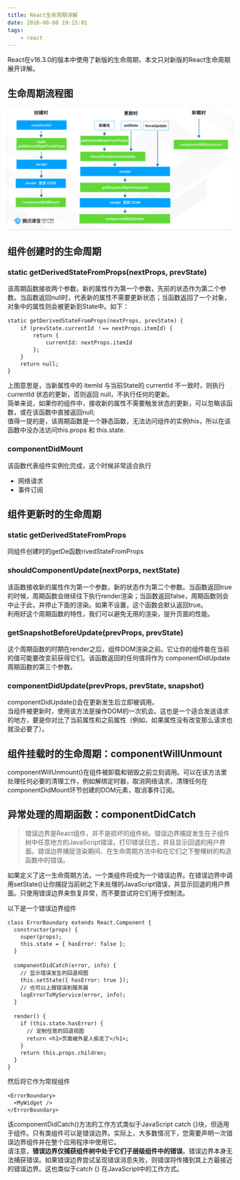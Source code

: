 ```yaml
---
title: React生命周期详解
date: 2016-08-08 19:15:01
tags:
    - react
---
```

React在v16.3.0的版本中使用了新版的生命周期，本文只对新版的React生命周期展开详解。

## 生命周期流程图

![图片](./imgs/lifecycle.png)

## 组件创建时的生命周期

### static getDerivedStateFromProps(nextProps, prevState)

该周期函数接收两个参数，新的属性作为第一个参数，先前的状态作为第二个参数。当函数返回null时，代表新的属性不需要更新状态；当函数返回了一个对象，对象中的属性则会被更新到State中。如下：
```
static getDerivedStateFromProps(nextProps, prevState) {
    if (prevState.currentId ！== nextProps.itemId) {
        return {
            currentId: nextProps.itemId
        };
    }
    return null;
}
```
上图意思是，当新属性中的 itemId 与当前State的 currentId 不一致时，则执行 currentId 状态的更新，否则返回 null，不执行任何的更新。   
简单来说，如果你的组件中，接收新的属性不需要触发状态的更新，可以忽略该函数，或在该函数中直接返回null;   
值得一提的是，该周期函数是一个静态函数，无法访问组件的实例this，所以在该函数中没办法访问this.props 和 this.state.


### componentDidMount

该函数代表组件实例化完成，这个时候非常适合执行
- 网络请求
- 事件订阅

## 组件更新时的生命周期

### static getDerivedStateFromProps

同组件创建时的getDe函数rivedStateFromProps             

### shouldComponentUpdate(nextPorps, nextState)

该函数接收新的属性作为第一个参数，新的状态作为第二个参数。当函数返回true的时候，周期函数会继续往下执行render渲染；当函数返回false，周期函数则会中止于此，并停止下面的渲染。如果不设置，这个函数会默认返回true。   
利用好这个周期函数的特性，我们可以避免无用的渲染，提升页面的性能。

### getSnapshotBeforeUpdate(prevProps, prevState)

这个周期函数的时期在render之后，组件DOM渲染之前。它让你的组件能在当前的值可能要改变前获得它们。该函数返回的任何值将作为 componentDidUpdate 周期函数的第三个参数。

### componentDidUpdate(prevProps, prevState, snapshot)

componentDidUpdate()会在更新发生后立即被调用。  
当组件被更新时，使用该方法是操作DOM的一次机会。这也是一个适合发送请求的地方，要是你对比了当前属性和之前属性（例如，如果属性没有改变那么请求也就没必要了）。


## 组件挂载时的生命周期：componentWillUnmount

componentWillUnmount()在组件被卸载和销毁之前立刻调用。可以在该方法里处理任何必要的清理工作，例如解绑定时器，取消网络请求，清理任何在componentDidMount环节创建的DOM元素，取消事件订阅。


## 异常处理的周期函数：componentDidCatch

> 错误边界是React组件，并不是损坏的组件树。错误边界捕捉发生在子组件树中任意地方的JavaScript错误，打印错误日志，并且显示回退的用户界面。错误边界捕捉渲染期间、在生命周期方法中和在它们之下整棵树的构造函数中的错误。   
 
如果定义了这一生命周期方法，一个类组件将成为一个错误边界。在错误边界中调用setState()让你捕捉当前树之下未处理的JavaScript错误，并显示回退的用户界面。只使用错误边界来恢复异常，而不要尝试将它们用于控制流。   

以下是一个错误边界组件
```
class ErrorBoundary extends React.Component {
  constructor(props) {
    super(props);
    this.state = { hasError: false };
  }

  componentDidCatch(error, info) {
    // 显示错误发生的回退视图
    this.setState({ hasError: true });
    // 也可以上报错误到服务器
    logErrorToMyService(error, info);
  }

  render() {
    if (this.state.hasError) {
      // 定制任意的回退视图
      return <h1>页面被外星人偷走了</h1>;
    }
    return this.props.children;
  }
}
```
然后将它作为常规组件
```
<ErrorBoundary>
  <MyWidget />
</ErrorBoundary>
```

该componentDidCatch()方法的工作方式类似于JavaScript catch {}块，但适用于组件。只有类组件可以是错误边界。实际上，大多数情况下，您需要声明一次错误边界组件并在整个应用程序中使用它。  
请注意，**错误边界仅捕获组件树中处于它们子层级组件中的错误**。错误边界本身无法捕获错误。如果错误边界尝试呈现错误消息失败，则错误将传播到其上方最接近的错误边界。这也类似于catch {} 在JavaScript中的工作方式。


